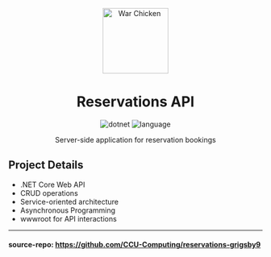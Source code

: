 <div align="center" markdown="1">

<img
          src="https://upload.wikimedia.org/wikipedia/en/thumb/e/ef/Coastal_Carolina_Chanticleers_logo.svg/1200px-Coastal_Carolina_Chanticleers_logo.svg.png"
          height="130"
          alt="War Chicken"
        />

# Reservations API

![dotnet](https://img.shields.io/badge/.NET-v5.0-teal)
![language](https://img.shields.io/badge/language-C%23-orange)

Server-side application for reservation bookings
<br/>

</div>

## Project Details

- .NET Core Web API
- CRUD operations 
- Service-oriented architecture
- Asynchronous Programming 
- wwwroot for API interactions

---

#### source-repo: https://github.com/CCU-Computing/reservations-grigsby9